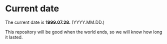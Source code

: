 # Current date

The current date is **1999.07.28.** (YYYY.MM.DD.)

This repository will be good when the world ends, so we will know how long it lasted.